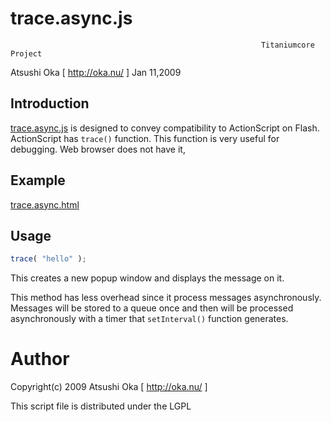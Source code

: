 
# trace.async.js

                                                            Titaniumcore Project

Atsushi Oka [ http://oka.nu/ ]                                       Jan 11,2009

## Introduction

[trace.async.js](trace.async.js) is designed to convey compatibility to ActionScript on
Flash.  ActionScript has `trace()` function. This function is very useful for
debugging. Web browser does not have it,

## Example

[trace.async.html](trace.async.html)

## Usage

```javascript
trace( "hello" );
```

This creates a new popup window and displays the message on it.

This method has less overhead since it process messages asynchronously.
Messages will be stored to a queue once and then will be processed
asynchronously with a timer that `setInterval()` function generates.

# Author

Copyright(c) 2009 Atsushi Oka [ <a href="http://oka.nu/">http://oka.nu/</a> ]

This script file is distributed under the LGPL
